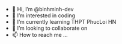 - 👋 Hi, I’m @binhminh-dev
- 👀 I’m interested in coding
- 🌱 I’m currently learning THPT PhucLoi HN
- 💞️ I’m looking to collaborate on 
- 📫 How to reach me ...

<!---
binhminh-dev/binhminh-dev is a ✨ special ✨ repository because its `README.md` (this file) appears on your GitHub profile.
You can click the Preview link to take a look at your changes.
--->
